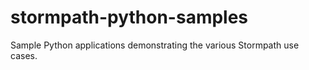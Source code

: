 stormpath-python-samples
========================

Sample Python applications demonstrating the various Stormpath use cases.
